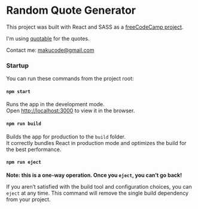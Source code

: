 # Random Quote Generator

This project was built with React and SASS as a [freeCodeCamp project](https://www.freecodecamp.org/learn/front-end-development-libraries/front-end-development-libraries-projects/build-a-random-quote-machine).

I'm using [quotable](https://github.com/lukePeavey/quotable) for the quotes.

Contact me: [makucode@gmail.com](makucode@gmail.com)

### Startup

You can run these commands from the project root:

#### `npm start`

Runs the app in the development mode.\
Open [http://localhost:3000](http://localhost:3000) to view it in the browser.

#### `npm run build`

Builds the app for production to the `build` folder.\
It correctly bundles React in production mode and optimizes the build for the best performance.

#### `npm run eject`

**Note: this is a one-way operation. Once you `eject`, you can’t go back!**

If you aren’t satisfied with the build tool and configuration choices, you can `eject` at any time. This command will remove the single build dependency from your project.
